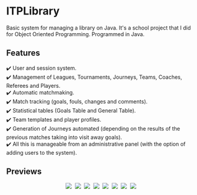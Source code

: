 # ITPLibrary
Basic system for managing a library on Java. It's a school project that I did for Object Oriented Programming. Programmed in Java.

## Features
✔️ User and session system.\
✔️ Management of Leagues, Tournaments, Journeys, Teams, Coaches, Referees and Players.\
✔️ Automatic matchmaking.\
✔️ Match tracking (goals, fouls, changes and comments).\
✔️ Statistical tables (Goals Table and General Table).\
✔️ Team templates and player profiles.\
✔️ Generation of Journeys automated (depending on the results of the previous matches taking into visit away goals).\
✔️ All this is manageable from an administrative panel (with the option of adding users to the system).

## Previews

<p align="center">
  <kbd>
    <img src="https://i.ibb.co/ngb5Fz1/Imagen1.png"></img>
    <img src="https://i.ibb.co/Fb5jzqD/Imagen2.png"></img>
    <img src="https://i.ibb.co/cDkTQp0/Imagen3.png"></img>
    <img src="https://i.ibb.co/Db7MbL2/Imagen4.png"></img>
    <img src="https://i.ibb.co/hLpVJ3g/Imagen5.png"></img>
    <img src="https://i.ibb.co/3N3H5LZ/Imagen6.png"></img>
    <img src="https://i.ibb.co/3fPvLTG/Imagen7.png"></img>
    <img src="https://i.ibb.co/87fjj12/Imagen8.png"></img>
  </kbd>
</p>
